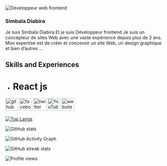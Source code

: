 ![Développeur web frontend](https://raw.githubusercontent.com/sagar-viradiya/sagar-viradiya/master/resources/banner.png)
### Simbala Diabira


Je suis Simbala Diabira Et je suis Développeur frontend Je suis un concepteur de sites Web avec une vaste expérience depuis plus de 2 ans. Mon expertise est de créer et concevoir un site Web, un design graphique et bien d’autres ...

## Skills and Experiences
* # React js


[<img src='https://cdn.jsdelivr.net/npm/simple-icons@3.0.1/icons/github.svg' alt='github' height='40'>](https://github.com/Simbala-Diabira2)  [<img src='https://cdn.jsdelivr.net/npm/simple-icons@3.0.1/icons/facebook.svg' alt='facebook' height='40'>](https://www.facebook.com/Webdevinnovate)  [<img src='https://cdn.jsdelivr.net/npm/simple-icons@3.0.1/icons/twitter.svg' alt='twitter' height='40'>](https://twitter.com/Webdevinnovate)  [<img src='https://cdn.jsdelivr.net/npm/simple-icons@3.0.1/icons/youtube.svg' alt='YouTube' height='40'>](https://www.youtube.com/channel/webdevinnovate)  [<img src='https://cdn.jsdelivr.net/npm/simple-icons@3.0.1/icons/icloud.svg' alt='website' height='40'>](https://simbala-diabira.github.io/Portofolio/)  

[![Top Langs](https://github-readme-stats.vercel.app/api/top-langs/?username=Simbala-Diabira2)](https://github.com/anuraghazra/github-readme-stats)

![GitHub stats](https://github-readme-stats.vercel.app/api?username=Simbala-Diabira2&show_icons=true)  

![GitHub Activity Graph](https://activity-graph.herokuapp.com/graph?username=Simbala-Diabira2)  

![GitHub streak stats](https://streak-stats.demolab.com/?user=Simbala-Diabira2)  

![Profile views](https://gpvc.arturio.dev/Simbala-Diabira2)  

